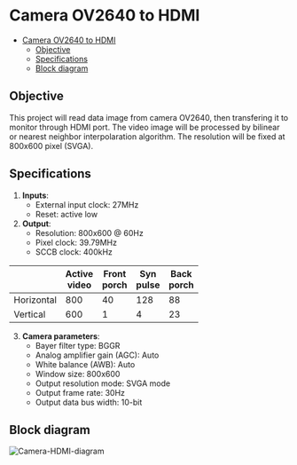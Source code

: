 # Camera OV2640 to HDMI
- [Camera OV2640 to HDMI](#camera-ov2640-to-hdmi)
  - [Objective](#objective)
  - [Specifications](#specifications)
  - [Block diagram](#block-diagram)


## Objective
This project will read data image from camera OV2640, then transfering it to monitor through HDMI port. The video image will be processed by bilinear or nearest neighbor interpolaration algorithm. The resolution will be fixed at 800x600 pixel (SVGA).
## Specifications
1. **Inputs**:
   - External input clock: 27MHz
   - Reset: active low
2. **Output**:
   - Resolution: 800x600 @ 60Hz
   - Pixel clock: 39.79MHz
   - SCCB clock: 400kHz

|           |Active<br>video|Front<br>porch |Syn<br>pulse   |Back<br>porch  |
|-          |-              |-              |-              |-              |
|Horizontal |800            |40             |128            |88             |
|Vertical   |600            |1              |4              |23             |

3. **Camera parameters**:
   - Bayer filter type: BGGR
   - Analog amplifier gain (AGC): Auto
   - White balance (AWB): Auto
   - Window size: 800x600
   - Output resolution mode: SVGA mode
   - Output frame rate: 30Hz
   - Output data bus width: 10-bit

## Block diagram
![Camera-HDMI-diagram](https://github.com/GSXAM/LearningFPGA/blob/master/images/camera-hdmi-diagram.svg)